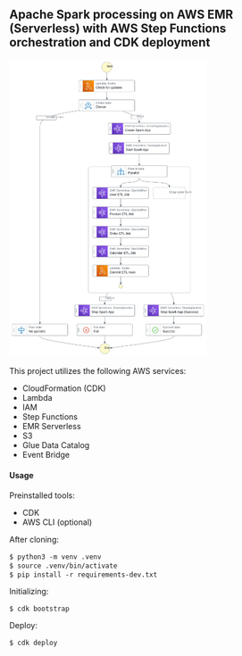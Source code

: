 
## Apache Spark processing on AWS EMR (Serverless) with AWS Step Functions orchestration and CDK deployment

<img src="/data_pipeline_scheme.svg" width=70%>

This project utilizes the following AWS services:

- CloudFormation (CDK)
- Lambda
- IAM
- Step Functions
- EMR Serverless
- S3
- Glue Data Catalog
- Event Bridge

#### Usage

Preinstalled tools:
- CDK
- AWS CLI (optional)

After cloning:

```
$ python3 -m venv .venv
$ source .venv/bin/activate
$ pip install -r requirements-dev.txt
```

Initializing: 
```
$ cdk bootstrap
```

Deploy:

```
$ cdk deploy
```
